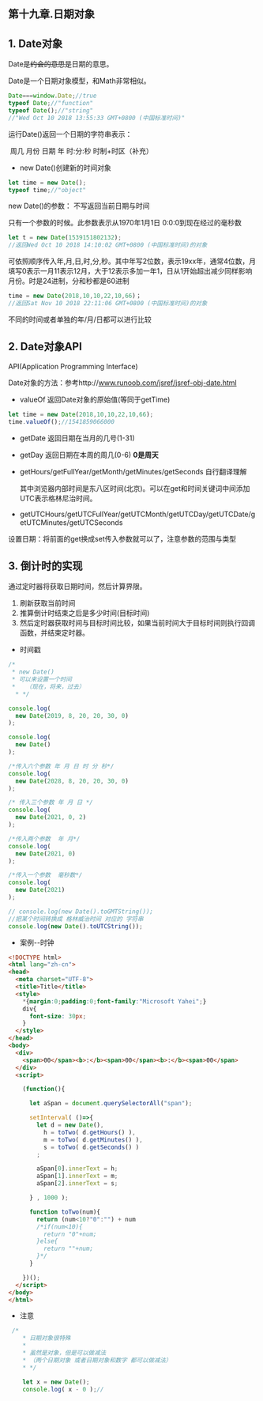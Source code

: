 ## 第十九章.日期对象

## 1. Date对象

Date是~~约会的意思~~是日期的意思。

Date是一个日期对象模型，和Math非常相似。

```js
Date===window.Date;//true
typeof Date;//"function"
typeof Date();//"string"
//"Wed Oct 10 2018 13:55:33 GMT+0800 (中国标准时间)"
```

运行Date()返回一个日期的字符串表示：

​	周几 月份 日期 年 时:分:秒 时制+时区（补充）

- new Date()创建新的时间对象

```js
let time = new Date();
typeof time;//"object"
```

new Date()的参数： 不写返回当前日期与时间

只有一个参数的时候。此参数表示从1970年1月1日 0:0:0到现在经过的毫秒数

```js
let t = new Date(1539151802132);
//返回Wed Oct 10 2018 14:10:02 GMT+0800 (中国标准时间)的对象
```

可依照顺序传入年,月,日,时,分,秒。其中年写2位数，表示19xx年，通常4位数，月填写0表示一月11表示12月，大于12表示多加一年1，日从1开始超出减少同样影响月份。时是24进制，分和秒都是60进制

```js
time = new Date(2018,10,10,22,10,66)；
//返回Sat Nov 10 2018 22:11:06 GMT+0800 (中国标准时间)的对象
```

不同的时间或者单独的年/月/日都可以进行比较

## 2. Date对象API

API(Application Programming Interface)

Date对象的方法：参考http://www.runoob.com/jsref/jsref-obj-date.html

- valueOf 返回Date对象的原始值(等同于getTime)

```js
let time = new Date(2018,10,10,22,10,66);
time.valueOf();//1541859066000
```

- getDate 返回日期在当月的几号(1-31)
- getDay 返回日期在本周的周几(0-6) **0是周天** 
- getHours/getFullYear/getMonth/getMinutes/getSeconds 自行翻译理解

  其中浏览器内部时间是东八区时间(北京)。可以在get和时间关键词中间添加UTC表示格林尼治时间。

- getUTCHours/getUTCFullYear/getUTCMonth/getUTCDay/getUTCDate/getUTCMinutes/getUTCSeconds

设置日期：将前面的get换成set传入参数就可以了，注意参数的范围与类型

## 3. 倒计时的实现

通过定时器将获取日期时间，然后计算界限。

1. 刷新获取当前时间
2. 推算倒计时结束之后是多少时间(目标时间)
3. 然后定时器获取时间与目标时间比较，如果当前时间大于目标时间则执行回调函数，并结束定时器。

-   时间戳

```js
/*
 * new Date()
 * 可以来设置一个时间
 *   （现在，将来，过去）
  * */

console.log(
  new Date(2019, 8, 20, 20, 30, 0)
);

console.log(
  new Date()
);

/*传入六个参数 年 月 日 时 分 秒*/
console.log(
  new Date(2028, 8, 20, 20, 30, 0)
);

/* 传入三个参数 年 月 日 */
console.log(
  new Date(2021, 0, 2)
);

/*传入两个参数  年 月*/
console.log(
  new Date(2021, 0)
);

/*传入一个参数  毫秒数*/
console.log(
  new Date(2021)
);
```


```js
// console.log(new Date().toGMTString());
//把某个时间转换成 格林威治时间 对应的 字符串
console.log(new Date().toUTCString());
```
- 案例--时钟

```html
<!DOCTYPE html>
<html lang="zh-cn">
<head>
  <meta charset="UTF-8">
  <title>Title</title>
  <style>
    *{margin:0;padding:0;font-family:"Microsoft Yahei";}
    div{
      font-size: 30px;
    }
  </style>
</head>
<body>
  <div>
    <span>00</span><b>:</b><span>00</span><b>:</b><span>00</span>
  </div>
  <script>

    (function(){

      let aSpan = document.querySelectorAll("span");

      setInterval( ()=>{
        let d = new Date(),
          h = toTwo( d.getHours() ),
          m = toTwo( d.getMinutes() ),
          s = toTwo( d.getSeconds() )
        ;

        aSpan[0].innerText = h;
        aSpan[1].innerText = m;
        aSpan[2].innerText = s;

      } , 1000 );

      function toTwo(num){
        return (num<10?"0":"") + num
        /*if(num<10){
          return "0"+num;
        }else{
          return ""+num;
        }*/
      }

    })();
  </script>
</body>
</html>
```

- 注意

```js
 /*
    * 日期对象很特殊
    *
    * 虽然是对象，但是可以做减法
    * （两个日期对象 或者日期对象和数字 都可以做减法）
    * */

    let x = new Date();
    console.log( x - 0 );//
```

